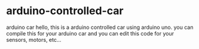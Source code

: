 # arduino-controlled-car
arduino car
hello, this is a arduino controlled car using arduino uno. you can compile this for your arduino car and you can edit this code for your sensors, motors, etc...
